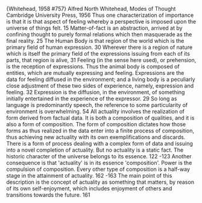 ﻿{Whitehead, 1958 #757}
Alfred North Whitehead,  Modes of Thought Cambridge University Press,  1956
Thus one characterization of importance is that it is that aspect of feeling whereby a perspective is imposed upon the universe of things felt. 15
Matter-of-fact is an abstraction, arrived at by confining thought to purely formal relations which then masquerade as the final reality. 25
The Human Body is that region of the world which is the primary field of human expression. 30
Wherever there is a region of nature which is itself the primary field of the expressions issuing from each of its parts, that region is alive, 31
Feeling (in the sense here used), or prehension, is the reception of expressions. Thus the animal body is composed of entities, which are mutually expressing and feeling. Expressions are the data for feeling diffused in the environment; and a living body is a peculiarly close adjustment of these two sides of experience, namely, expression and feeling. 32
Expression is the diffusion, in the environment, of something initially entertained in the experience of the expressor. 29
So long as language is predominantly speech, the reference to some particularity of environment is overwhelming. 54
All actuality involves the realization of form derived from factual data. It is both a composition of qualities, and it is also a form of composition. The form of composition dictates how those forms as thus realized in the data enter into a finite process of composition, thus achieving new actuality with its own exemplifications and discards. There is a form of process dealing with a complex form of data and issuing into a novel completion of actuality. But no actuality is a static fact. The historic character of the universe belongs to its essence. 122 -123
Another consequence is that 'actuality' is in its essence 'composition'. Power is the compulsion of composition. Every other type of composition is a half-way stage in the attainment of actuality. 162 -163
The main point of this description is the concept of actuality as something that matters, by reason of its own self-enjoyment, which includes enjoyment of others and transitions towards the future. 161
